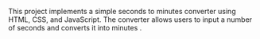 This project implements a simple seconds to minutes converter using HTML, CSS, and JavaScript. The converter allows users to input a number of seconds and converts it into minutes .

